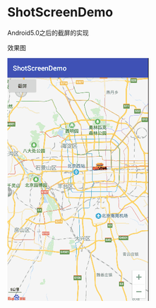 # ShotScreenDemo
Android5.0之后的截屏的实现

效果图

![image](https://github.com/xiaokele/ShotScreenDemo/blob/master/app/image/20180622_115405.gif)
